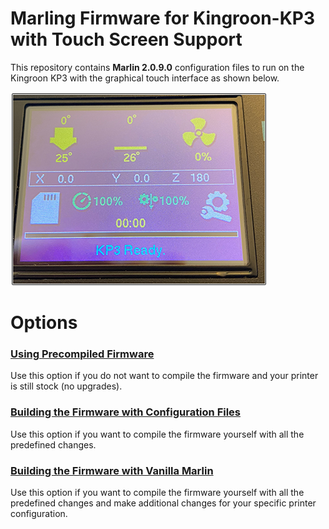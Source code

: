 # Marling Firmware for Kingroon-KP3 with Touch Screen Support
This repository contains **Marlin 2.0.9.0** configuration files to run on the Kingroon KP3 with the graphical touch interface as shown below.

![](https://github.com/3DP-Tech/Kingroon-KP3/raw/main/Images/marlin-info-screen-vsmall.png)

# Options
### [Using Precompiled Firmware](https://3dp-tech.github.io/Kingroon-KP3/precompiled)

Use this option if you do not want to compile the firmware and your printer is still stock (no upgrades).

### [Building the Firmware with Configuration Files](https://3dp-tech.github.io/Kingroon-KP3/build-config)

Use this option if you want to compile the firmware yourself with all the predefined changes.

### [Building the Firmware with Vanilla Marlin](https://3dp-tech.github.io/Kingroon-KP3/build-vanilla)

Use this option if you want to compile the firmware yourself with all the predefined changes and make additional changes for your specific printer configuration.